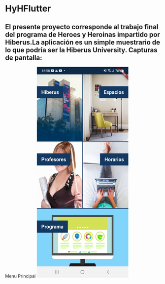 # HyHFlutter
## El presente proyecto corresponde al trabajo final del programa de Heroes y Heroinas impartido por Hiberus.La aplicación es un simple muestrario de lo que podría ser la Hiberus University. Capturas de pantalla:


<p>
Menu Principal  
<img src="https://raw.githubusercontent.com/Ridley7/HyHFlutter/master/readme/menu.jpeg" alt="Logo de mi proyecto" width="297" height="683">  
</p>

